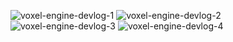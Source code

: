![voxel-engine-devlog-1](https://github.com/user-attachments/assets/78b5bb7d-514c-4aa3-9c5f-15472dd7943c)
![voxel-engine-devlog-2](https://github.com/user-attachments/assets/30841eca-de56-4733-91d7-86bb6e02a818)
![voxel-engine-devlog-3](https://github.com/user-attachments/assets/00024c3b-bf36-493a-97aa-a6d37cc61233)
![voxel-engine-devlog-4](https://github.com/user-attachments/assets/20443e26-985f-4b68-86f0-c30451eae61f)
